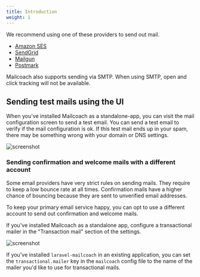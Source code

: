 ```yaml
---
title: Introduction
weight: 1
---
```


We recommend using one of these providers to send out mail.

- [Amazon SES](/docs/laravel-mailcoach/v4/configuring-mail-providers/amazon-ses)
- [SendGrid](/docs/laravel-mailcoach/v4/configuring-mail-providers/sendgrid)
- [Mailgun](/docs/laravel-mailcoach/v4/configuring-mail-providers/mailgun)
- [Postmark](/docs/laravel-mailcoach/v4/configuring-mail-providers/postmark)

Mailcoach also supports sending via SMTP. When using SMTP, open and click tracking will not be available.

## Sending test mails using the UI

When you've installed Mailcoach as a standalone-app, you can visit the mail configuration screen to send a test email. You can send a test email to verify if the mail configuration is ok. If this test mail ends up in your spam, there may be something wrong with your domain or DNS settings.

![screenshot](/docs/laravel-mailcoach/v4/images/mail-configuration/successful-test-mail.png)

### Sending confirmation and welcome mails with a different account

Some email providers have very strict rules on sending mails. They require to keep a low bounce rate at all times. Confirmation mails have a higher chance of bouncing because they are sent to unverified email addresses.

To keep your primary email service happy, you can opt to use a different account to send out confirmation and welcome mails.

If you've installed Mailcoach as a standalone app, configure a transactional mailer in the "Transaction mail" section of the settings.

![screenshot](/docs/laravel-mailcoach/v4/images/mail-configuration/transactional.png)

If you've installed `laravel-mailcoach` in an existing application, you can set the `transactional.mailer` key in the `mailcoach` config file to the name of the mailer you'd like to use for transactional mails.
